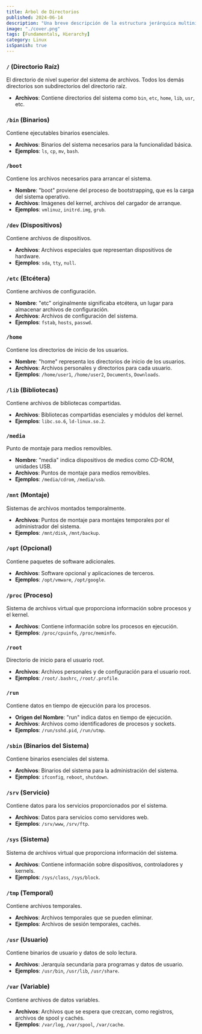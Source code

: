 ```yaml
---
title: Árbol de Directorios
published: 2024-06-14
description: "Una breve descripción de la estructura jerárquica multinivel en Unix."
image: "./cover.png"
tags: [Fundamentals, Hierarchy]
category: Linux
isSpanish: true
---
```


### **`/` (Directorio Raíz)**

El directorio de nivel superior del sistema de archivos. Todos los demás directorios son subdirectorios del directorio raíz.

- **Archivos**: Contiene directorios del sistema como `bin`, `etc`, `home`, `lib`, `usr`, etc.

### **`/bin` (Binarios)**

Contiene ejecutables binarios esenciales.

- **Archivos**: Binarios del sistema necesarios para la funcionalidad básica.
- **Ejemplos**: `ls`, `cp`, `mv`, `bash`.

### **`/boot`**

Contiene los archivos necesarios para arrancar el sistema.

- **Nombre**: "boot" proviene del proceso de bootstrapping, que es la carga del sistema operativo.
- **Archivos**: Imágenes del kernel, archivos del cargador de arranque.
- **Ejemplos**: `vmlinuz`, `initrd.img`, `grub`.

### **`/dev` (Dispositivos)**

Contiene archivos de dispositivos.

- **Archivos**: Archivos especiales que representan dispositivos de hardware.
- **Ejemplos**: `sda`, `tty`, `null`.

### **`/etc` (Etcétera)**

Contiene archivos de configuración.

- **Nombre**: "etc" originalmente significaba etcétera, un lugar para almacenar archivos de configuración.
- **Archivos**: Archivos de configuración del sistema.
- **Ejemplos**: `fstab`, `hosts`, `passwd`.

### **`/home`**

Contiene los directorios de inicio de los usuarios.

- **Nombre**: "home" representa los directorios de inicio de los usuarios.
- **Archivos**: Archivos personales y directorios para cada usuario.
- **Ejemplos**: `/home/user1`, `/home/user2`, `Documents`, `Downloads`.

### **`/lib` (Bibliotecas)**

Contiene archivos de bibliotecas compartidas.

- **Archivos**: Bibliotecas compartidas esenciales y módulos del kernel.
- **Ejemplos**: `libc.so.6`, `ld-linux.so.2`.

### **`/media`**

Punto de montaje para medios removibles.

- **Nombre**: "media" indica dispositivos de medios como CD-ROM, unidades USB.
- **Archivos**: Puntos de montaje para medios removibles.
- **Ejemplos**: `/media/cdrom`, `/media/usb`.

### **`/mnt` (Montaje)**

Sistemas de archivos montados temporalmente.

- **Archivos**: Puntos de montaje para montajes temporales por el administrador del sistema.
- **Ejemplos**: `/mnt/disk`, `/mnt/backup`.

### **`/opt` (Opcional)**

Contiene paquetes de software adicionales.

- **Archivos**: Software opcional y aplicaciones de terceros.
- **Ejemplos**: `/opt/vmware`, `/opt/google`.

### **`/proc` (Proceso)**

Sistema de archivos virtual que proporciona información sobre procesos y el kernel.

- **Archivos**: Contiene información sobre los procesos en ejecución.
- **Ejemplos**: `/proc/cpuinfo`, `/proc/meminfo`.

### **`/root`**

Directorio de inicio para el usuario root.

- **Archivos**: Archivos personales y de configuración para el usuario root.
- **Ejemplos**: `/root/.bashrc`, `/root/.profile`.

### **`/run`**

Contiene datos en tiempo de ejecución para los procesos.

- **Origen del Nombre**: "run" indica datos en tiempo de ejecución.
- **Archivos**: Archivos como identificadores de procesos y sockets.
- **Ejemplos**: `/run/sshd.pid`, `/run/utmp`.

### **`/sbin` (Binarios del Sistema)**

Contiene binarios esenciales del sistema.

- **Archivos**: Binarios del sistema para la administración del sistema.
- **Ejemplos**: `ifconfig`, `reboot`, `shutdown`.

### **`/srv` (Servicio)**

Contiene datos para los servicios proporcionados por el sistema.

- **Archivos**: Datos para servicios como servidores web.
- **Ejemplos**: `/srv/www`, `/srv/ftp`.

### **`/sys` (Sistema)**

Sistema de archivos virtual que proporciona información del sistema.

- **Archivos**: Contiene información sobre dispositivos, controladores y kernels.
- **Ejemplos**: `/sys/class`, `/sys/block`.

### **`/tmp` (Temporal)**

Contiene archivos temporales.

- **Archivos**: Archivos temporales que se pueden eliminar.
- **Ejemplos**: Archivos de sesión temporales, cachés.

### **`/usr` (Usuario)**

Contiene binarios de usuario y datos de solo lectura.

- **Archivos**: Jerarquía secundaria para programas y datos de usuario.
- **Ejemplos**: `/usr/bin`, `/usr/lib`, `/usr/share`.

### **`/var` (Variable)**

Contiene archivos de datos variables.

- **Archivos**: Archivos que se espera que crezcan, como registros, archivos de spool y cachés.
- **Ejemplos**: `/var/log`, `/var/spool`, `/var/cache`.
